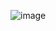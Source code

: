 
![image](https://user-images.githubusercontent.com/24851079/185111110-9017bcce-ebad-4674-ab89-cdf9446833aa.png)
